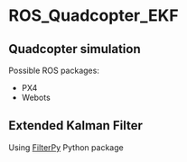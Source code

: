 # ROS_Quadcopter_EKF

## Quadcopter simulation

Possible ROS packages:

- PX4
- Webots

## Extended Kalman Filter

Using [FilterPy](https://filterpy.readthedocs.io/en/latest/) Python package
